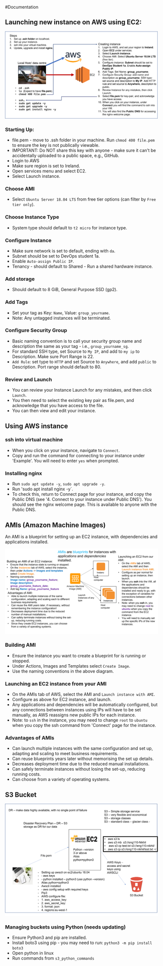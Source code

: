 #Documentation

## Launching new instance on AWS using EC2:

![How to launch an instance using AWS EC2](./Launching_instance_on_AWS.png)

### Starting Up:
- file.pem - move to .ssh folder in your machine.
Run `chmod 400 file.pem` to ensure the key is not publically viewable.
- IMPORTANT: Do NOT share this key with anyone - make sure it can't be accidentally uploaded to a public space, e.g., GitHub.
- Login to AWS
- Make sure region is set to Ireland.
- Open services menu and select EC2.
- Select Launch instance.
### Choose AMI
- Select `Ubuntu Server 18.04 LTS` from free tier options (can filter by `Free tier only`).
### Choose Instance Type
- System type should default to `t2 micro` for instance type.
### Configure Instance
- Make sure network is set to default, ending with `da`.
- Subnet should be set to DevOps student 1a.
- Enable `Auto-assign Public IP`.
- Tenancy - should default to Shared - Run a shared hardware instance.
### Add storage
- Should default to 8 GiB, General Purpose SSD (gp2).
### Add Tags
- Set your tag as Key: `Name`, Value: `group_yourname`.
- Note: Any untagged instances will be terminated.
### Configure Security Group
- Basic naming convention is to call your security group name and description the same as your tag - i.e., `group_yourname_sg`.
- For standard SSH type, set Source to `My IP`, and add to `my ip` to Description. Make sure Port Range is 22.
- `Add Rule`: set type to `HTTP` and set Source to `Anywhere`, and add `public` to Description. Port range should default to 80.
### Review and Launch
- You can review your Instance Launch for any mistakes, and then click `Launch`.
- You then need to select the existing key pair as file.pem, and acknowledge that you have access to the file.
- You can then view and edit your instance.

## Using AWS instance
### ssh into virtual machine
- When you click on your instance, navigate to `Connect`.
- Copy and run the command for connecting to your instance under 'Example'. You will need to enter `yes` when prompted.

### Installing nginx
- Run `sudo apt update -y`, `sudo apt upgrade -y`.
- Run 'sudo apt install nginx -y`.
- To check this, return to Connect page for your instance, and copy the Public DNS (see '4. Connect to your instance under Public DNS'). You should see the nginx welcome page. This is available to anyone with the Public DNS.

## AMIs (Amazon Machine Images)

An AMI is a blueprint for setting up an EC2 instance, with dependencies and applications installed.

![Setting up an AMI on AWS](./AMI_set_up.png)

### Building AMI

- Ensure the instance you want to create a blueprint for is running or stopped.
- Under Actions, Images and Templates select `Create Image`.
- Use the naming conventions in the above diagram.

### Launching an EC2 instance from your AMI

- On the AMIs tab of AWS, select the AMI and `Launch instance with AMI`.
- Configure as above for EC2 instance, and launch.
- Any applications and dependencies will be automatically configured, but any connections between instances using IPs will have to be set manually, as AWS reassigns new public IPs for each instance.
- Note: to `ssh` in the instance, you may need to change `root` to `ubuntu` when you copy the ssh command from 'Connect' page for the instance.

### Advantages of AMIs
- Can launch multiple instances with the same configuration and set up, adapting and scaling to meet business requirements.
- Can reuse blueprints years later without memorising the set up details.
- Decreases deployment time due to the reduced manual installations.
- Can safely terminate instances without losing the set-up, reducing running costs.
- Can choose from a variety of operating systems.

## S3 Bucket
![S3 Bucket set up](./Setting_up_S3_Bucket.png)

### Managing buckets using Python (needs updating)
- Ensure Python3 and pip are installed.
- Install boto3 using pip - you may need to run: `python3 -m pip install boto3`
- Open python in linux
- Run commands from `s3_python_commands`